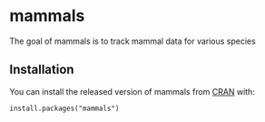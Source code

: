 
<!-- README.md is generated from README.Rmd. Please edit that file -->

mammals
=======

<!-- badges: start -->
<!-- badges: end -->

The goal of mammals is to track mammal data for various species

Installation
------------

You can install the released version of mammals from
[CRAN](https://CRAN.R-project.org) with:

    install.packages("mammals")

